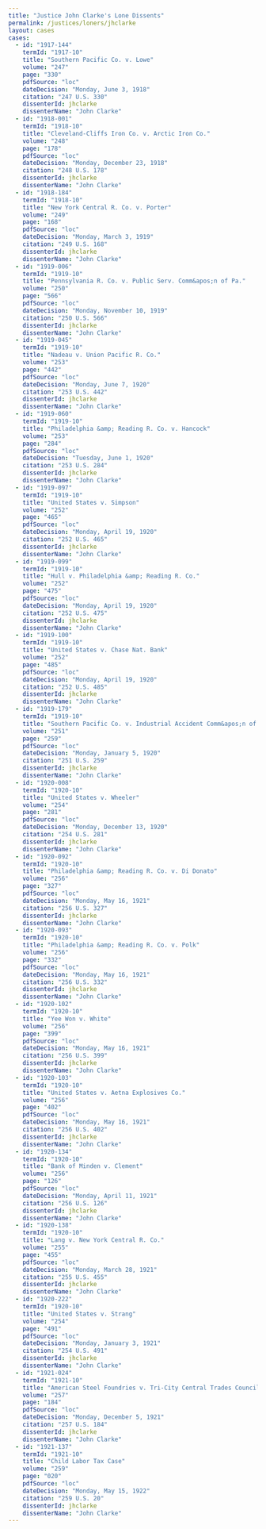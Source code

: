```yaml
---
title: "Justice John Clarke's Lone Dissents"
permalink: /justices/loners/jhclarke
layout: cases
cases:
  - id: "1917-144"
    termId: "1917-10"
    title: "Southern Pacific Co. v. Lowe"
    volume: "247"
    page: "330"
    pdfSource: "loc"
    dateDecision: "Monday, June 3, 1918"
    citation: "247 U.S. 330"
    dissenterId: jhclarke
    dissenterName: "John Clarke"
  - id: "1918-001"
    termId: "1918-10"
    title: "Cleveland-Cliffs Iron Co. v. Arctic Iron Co."
    volume: "248"
    page: "178"
    pdfSource: "loc"
    dateDecision: "Monday, December 23, 1918"
    citation: "248 U.S. 178"
    dissenterId: jhclarke
    dissenterName: "John Clarke"
  - id: "1918-184"
    termId: "1918-10"
    title: "New York Central R. Co. v. Porter"
    volume: "249"
    page: "168"
    pdfSource: "loc"
    dateDecision: "Monday, March 3, 1919"
    citation: "249 U.S. 168"
    dissenterId: jhclarke
    dissenterName: "John Clarke"
  - id: "1919-006"
    termId: "1919-10"
    title: "Pennsylvania R. Co. v. Public Serv. Comm&apos;n of Pa."
    volume: "250"
    page: "566"
    pdfSource: "loc"
    dateDecision: "Monday, November 10, 1919"
    citation: "250 U.S. 566"
    dissenterId: jhclarke
    dissenterName: "John Clarke"
  - id: "1919-045"
    termId: "1919-10"
    title: "Nadeau v. Union Pacific R. Co."
    volume: "253"
    page: "442"
    pdfSource: "loc"
    dateDecision: "Monday, June 7, 1920"
    citation: "253 U.S. 442"
    dissenterId: jhclarke
    dissenterName: "John Clarke"
  - id: "1919-060"
    termId: "1919-10"
    title: "Philadelphia &amp; Reading R. Co. v. Hancock"
    volume: "253"
    page: "284"
    pdfSource: "loc"
    dateDecision: "Tuesday, June 1, 1920"
    citation: "253 U.S. 284"
    dissenterId: jhclarke
    dissenterName: "John Clarke"
  - id: "1919-097"
    termId: "1919-10"
    title: "United States v. Simpson"
    volume: "252"
    page: "465"
    pdfSource: "loc"
    dateDecision: "Monday, April 19, 1920"
    citation: "252 U.S. 465"
    dissenterId: jhclarke
    dissenterName: "John Clarke"
  - id: "1919-099"
    termId: "1919-10"
    title: "Hull v. Philadelphia &amp; Reading R. Co."
    volume: "252"
    page: "475"
    pdfSource: "loc"
    dateDecision: "Monday, April 19, 1920"
    citation: "252 U.S. 475"
    dissenterId: jhclarke
    dissenterName: "John Clarke"
  - id: "1919-100"
    termId: "1919-10"
    title: "United States v. Chase Nat. Bank"
    volume: "252"
    page: "485"
    pdfSource: "loc"
    dateDecision: "Monday, April 19, 1920"
    citation: "252 U.S. 485"
    dissenterId: jhclarke
    dissenterName: "John Clarke"
  - id: "1919-179"
    termId: "1919-10"
    title: "Southern Pacific Co. v. Industrial Accident Comm&apos;n of Cal."
    volume: "251"
    page: "259"
    pdfSource: "loc"
    dateDecision: "Monday, January 5, 1920"
    citation: "251 U.S. 259"
    dissenterId: jhclarke
    dissenterName: "John Clarke"
  - id: "1920-008"
    termId: "1920-10"
    title: "United States v. Wheeler"
    volume: "254"
    page: "281"
    pdfSource: "loc"
    dateDecision: "Monday, December 13, 1920"
    citation: "254 U.S. 281"
    dissenterId: jhclarke
    dissenterName: "John Clarke"
  - id: "1920-092"
    termId: "1920-10"
    title: "Philadelphia &amp; Reading R. Co. v. Di Donato"
    volume: "256"
    page: "327"
    pdfSource: "loc"
    dateDecision: "Monday, May 16, 1921"
    citation: "256 U.S. 327"
    dissenterId: jhclarke
    dissenterName: "John Clarke"
  - id: "1920-093"
    termId: "1920-10"
    title: "Philadelphia &amp; Reading R. Co. v. Polk"
    volume: "256"
    page: "332"
    pdfSource: "loc"
    dateDecision: "Monday, May 16, 1921"
    citation: "256 U.S. 332"
    dissenterId: jhclarke
    dissenterName: "John Clarke"
  - id: "1920-102"
    termId: "1920-10"
    title: "Yee Won v. White"
    volume: "256"
    page: "399"
    pdfSource: "loc"
    dateDecision: "Monday, May 16, 1921"
    citation: "256 U.S. 399"
    dissenterId: jhclarke
    dissenterName: "John Clarke"
  - id: "1920-103"
    termId: "1920-10"
    title: "United States v. Aetna Explosives Co."
    volume: "256"
    page: "402"
    pdfSource: "loc"
    dateDecision: "Monday, May 16, 1921"
    citation: "256 U.S. 402"
    dissenterId: jhclarke
    dissenterName: "John Clarke"
  - id: "1920-134"
    termId: "1920-10"
    title: "Bank of Minden v. Clement"
    volume: "256"
    page: "126"
    pdfSource: "loc"
    dateDecision: "Monday, April 11, 1921"
    citation: "256 U.S. 126"
    dissenterId: jhclarke
    dissenterName: "John Clarke"
  - id: "1920-138"
    termId: "1920-10"
    title: "Lang v. New York Central R. Co."
    volume: "255"
    page: "455"
    pdfSource: "loc"
    dateDecision: "Monday, March 28, 1921"
    citation: "255 U.S. 455"
    dissenterId: jhclarke
    dissenterName: "John Clarke"
  - id: "1920-222"
    termId: "1920-10"
    title: "United States v. Strang"
    volume: "254"
    page: "491"
    pdfSource: "loc"
    dateDecision: "Monday, January 3, 1921"
    citation: "254 U.S. 491"
    dissenterId: jhclarke
    dissenterName: "John Clarke"
  - id: "1921-024"
    termId: "1921-10"
    title: "American Steel Foundries v. Tri-City Central Trades Council"
    volume: "257"
    page: "184"
    pdfSource: "loc"
    dateDecision: "Monday, December 5, 1921"
    citation: "257 U.S. 184"
    dissenterId: jhclarke
    dissenterName: "John Clarke"
  - id: "1921-137"
    termId: "1921-10"
    title: "Child Labor Tax Case"
    volume: "259"
    page: "020"
    pdfSource: "loc"
    dateDecision: "Monday, May 15, 1922"
    citation: "259 U.S. 20"
    dissenterId: jhclarke
    dissenterName: "John Clarke"
---
```

